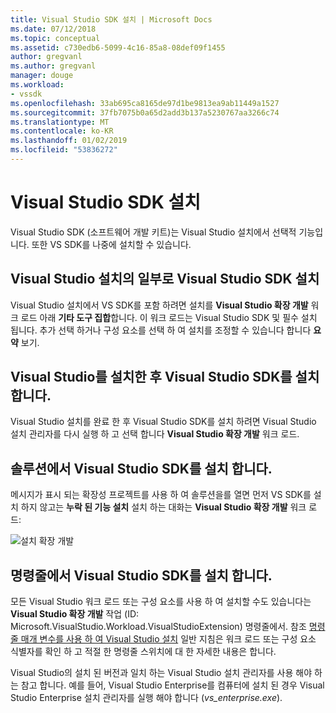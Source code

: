 ```yaml
---
title: Visual Studio SDK 설치 | Microsoft Docs
ms.date: 07/12/2018
ms.topic: conceptual
ms.assetid: c730edb6-5099-4c16-85a8-08def09f1455
author: gregvanl
ms.author: gregvanl
manager: douge
ms.workload:
- vssdk
ms.openlocfilehash: 33ab695ca8165de97d1be9813ea9ab11449a1527
ms.sourcegitcommit: 37fb7075b0a65d2add3b137a5230767aa3266c74
ms.translationtype: MT
ms.contentlocale: ko-KR
ms.lasthandoff: 01/02/2019
ms.locfileid: "53836272"
---
```

# <a name="install-the-visual-studio-sdk"></a>Visual Studio SDK 설치

Visual Studio SDK (소프트웨어 개발 키트)는 Visual Studio 설치에서 선택적 기능입니다. 또한 VS SDK를 나중에 설치할 수 있습니다.  
  
## <a name="install-the-visual-studio-sdk-as-part-of-a-visual-studio-installation"></a>Visual Studio 설치의 일부로 Visual Studio SDK 설치

Visual Studio 설치에서 VS SDK를 포함 하려면 설치를 **Visual Studio 확장 개발** 워크 로드 아래 **기타 도구 집합**합니다. 이 워크 로드는 Visual Studio SDK 및 필수 설치 됩니다. 추가 선택 하거나 구성 요소를 선택 하 여 설치를 조정할 수 있습니다 합니다 **요약** 보기.
  
## <a name="install-the-visual-studio-sdk-after-installing-visual-studio"></a>Visual Studio를 설치한 후 Visual Studio SDK를 설치 합니다.

Visual Studio 설치를 완료 한 후 Visual Studio SDK를 설치 하려면 Visual Studio 설치 관리자를 다시 실행 하 고 선택 합니다 **Visual Studio 확장 개발** 워크 로드.  
  
## <a name="install-the-visual-studio-sdk-from-a-solution"></a>솔루션에서 Visual Studio SDK를 설치 합니다.

메시지가 표시 되는 확장성 프로젝트를 사용 하 여 솔루션을를 열면 먼저 VS SDK를 설치 하지 않고는 **누락 된 기능 설치** 설치 하는 대화는 **Visual Studio 확장 개발** 워크 로드:

![설치 확장 개발](../extensibility/media/install-extension-development.png "설치 확장 개발")  
  
## <a name="install-the-visual-studio-sdk-from-the-command-line"></a>명령줄에서 Visual Studio SDK를 설치 합니다.

모든 Visual Studio 워크 로드 또는 구성 요소를 사용 하 여 설치할 수도 있습니다는 **Visual Studio 확장 개발** 작업 (ID: Microsoft.VisualStudio.Workload.VisualStudioExtension) 명령줄에서. 참조 [명령줄 매개 변수를 사용 하 여 Visual Studio 설치](../install/use-command-line-parameters-to-install-visual-studio.md) 일반 지침은 워크 로드 또는 구성 요소 식별자를 확인 하 고 적절 한 명령줄 스위치에 대 한 자세한 내용은 합니다.
  
Visual Studio의 설치 된 버전과 일치 하는 Visual Studio 설치 관리자를 사용 해야 하는 참고 합니다. 예를 들어, Visual Studio Enterprise를 컴퓨터에 설치 된 경우 Visual Studio Enterprise 설치 관리자를 실행 해야 합니다 (*vs_enterprise.exe*).